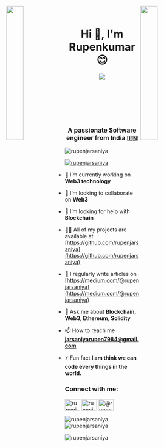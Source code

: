 <img align="left" src="https://user-images.githubusercontent.com/65187002/144930161-2f783401-8d27-4fdf-a2f7-cc0ba32f1f1f.gif" width="30%" style="display:inline;"><img align="right" src="https://user-images.githubusercontent.com/65187002/144930161-2f783401-8d27-4fdf-a2f7-cc0ba32f1f1f.gif" width="30%" style="display:inline;">
<br>
<span align="center">
    <h1 align="center">Hi 👋, I'm Rupenkumar 😊</h1>
</span>
<p align="center">
    <img src="https://readme-typing-svg.herokuapp.com/?lines=Hellow+There!;Welcome+to+My+Github%2C;Decentralized+solutions;Open-source+future&font=Fira%20+Code&pause=1000&color=%23D62F79&center=true&width=280&height=50">
</p>
<br>
<br><br><br><br>

<h3 align="center">A passionate Software engineer from India 🇮🇳</h3>

<p align="left"> <img src="https://komarev.com/ghpvc/?username=rupenjarsaniya&label=Profile%20views&color=0e75b6&style=flat" alt="rupenjarsaniya" /> </p>

<p align="left"> <a href="https://github.com/ryo-ma/github-profile-trophy"><img src="https://github-profile-trophy.vercel.app/?username=rupenjarsaniya" alt="rupenjarsaniya" /></a> </p>

- 🔭 I’m currently working on **Web3 technology**

- 👯 I’m looking to collaborate on **Web3**

- 🤝 I’m looking for help with **Blockchain**

- 👨‍💻 All of my projects are available at [https://github.com/rupenjarsaniya](https://github.com/rupenjarsaniya)

- 📝 I regularly write articles on [https://medium.com/@rupenjarsaniya](https://medium.com/@rupenjarsaniya)

- 💬 Ask me about **Blockchain, Web3, Ethereum, Solidity**

- 📫 How to reach me **jarsaniyarupen7984@gmail.com**

- ⚡ Fun fact **I am think we can code every things in the world.**

<h3 align="left">Connect with me:</h3>
<p align="left">
<a href="https://twitter.com/rupenjarsaniya" target="blank"><img align="center" src="https://raw.githubusercontent.com/rahuldkjain/github-profile-readme-generator/master/src/images/icons/Social/twitter.svg" alt="rupenjarsaniya" height="30" width="40" /></a>
<a href="https://linkedin.com/in/rupenjarsaniya" target="blank"><img align="center" src="https://raw.githubusercontent.com/rahuldkjain/github-profile-readme-generator/master/src/images/icons/Social/linked-in-alt.svg" alt="rupenjarsaniya" height="30" width="40" /></a>
<a href="https://medium.com/@rupenjarsaniya" target="blank"><img align="center" src="https://raw.githubusercontent.com/rahuldkjain/github-profile-readme-generator/master/src/images/icons/Social/medium.svg" alt="@rupenjarsaniya" height="30" width="40" /></a>
</p>

<p><img align="left" src="https://github-readme-stats.vercel.app/api/top-langs?username=rupenjarsaniya&show_icons=true&locale=en&layout=compact" alt="rupenjarsaniya" /></p>

<p>&nbsp;<img align="center" src="https://github-readme-stats.vercel.app/api?username=rupenjarsaniya&show_icons=true&locale=en" alt="rupenjarsaniya" /></p>

<p><img align="center" src="https://github-readme-streak-stats.herokuapp.com/?user=rupenjarsaniya&" alt="rupenjarsaniya" /></p>
